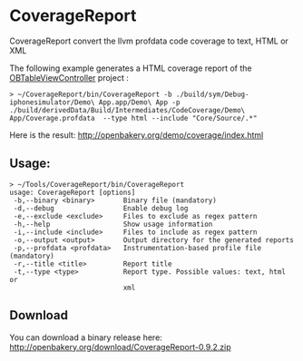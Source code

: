 # CoverageReport

CoverageReport convert the llvm profdata code coverage to text, HTML or XML


The following example generates a HTML coverage report of the [OBTableViewController](https://github.com/openbakery/OBTableViewController) project :
```
> ~/CoverageReport/bin/CoverageReport -b ./build/sym/Debug-iphonesimulator/Demo\ App.app/Demo\ App -p ./build/derivedData/Build/Intermediates/CodeCoverage/Demo\ App/Coverage.profdata  --type html --include "Core/Source/.*"
```

Here is the result: http://openbakery.org/demo/coverage/index.html

## Usage:

```
> ~/Tools/CoverageReport/bin/CoverageReport
usage: CoverageReport [options]
 -b,--binary <binary>       Binary file (mandatory)
 -d,--debug                 Enable debug log
 -e,--exclude <exclude>     Files to exclude as regex pattern
 -h,--help                  Show usage information
 -i,--include <include>     Files to include as regex pattern
 -o,--output <output>       Output directory for the generated reports
 -p,--profdata <profdata>   Instrumentation-based profile file (mandatory)
 -r,--title <title>         Report title
 -t,--type <type>           Report type. Possible values: text, html or
                            xml
```

## Download

You can download a binary release here: http://openbakery.org/download/CoverageReport-0.9.2.zip
